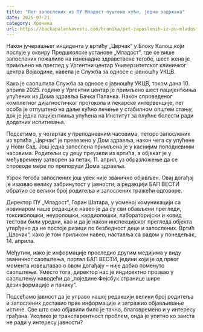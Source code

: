 ```yaml
---
title: "Пет запослених из ПУ Младост пуштене кући, једна задржана"
date: 2025-07-21
category: Хроника
url: https://backapalankavesti.com/hronika/pet-zaposlenih-iz-pu-mladost-pustene-kuci-jedna-zadrzana/
---
```


Након јучерашњег инцидента у вртићу „Цврчак“ у Блоку Калош,који послује у оквиру Предшколске установе „Младост“, где се више запослених пожалило на изненадне здравствене тегобе, шест жена је примљено на преглед у Ургентни центар Универзитетског клиничког центра Војводине, навела је Служба за односе с јавношћу УКЦВ.

Како је саопштила Служба за односе с јавношћу УКЦВ, током дана 10. априла 2025. године у Ургентни центар је примљено шест пацијенткиња упућених из Дома здравља Бачка Паланка. Након спроведеног комплетног дијагностичког протокола и лекарске интервенције, пет особа је отпуштено на даље кућно лечење у стабилном општем стању, док је једна пацијенткиња упућена на Институт за плућне болести ради додатних испитивања.

Подсетимо, у четвртак у преподневним часовима, петоро запослених из вртића „Цврчак“ је превезено у Дом здравља, након чега су упућене у Нови Сад. Још једна запослена примљена је у каснијим поподневним часовима. Родитељи су децу преузели из вртића, а објекат је у међувремену затворен за петак, 11. април, уз образложење да се спроводе мере по препоруци Дома здравља.

Узрок тегоба запослених још увек није званично објављен. Овај догађај је изазвао велику забринутост у јавности, а редакцији БАП ВЕСТИ обратио се велики број родитеља и запослених тражећи одговоре.

Директор ПУ „Младост“, Горан Шатара, у усменој комуникацији са новинаром наше редакције навео је да су сви обављени прегледи, токсиколошки, неуролошки, кардиолошки, лабораторијски и ковид тестови били уредни, као и да је након инспекцијског прегледа објекта утврђено да не постоје ризици по безбедност деце и запослених. Вртић „Цврчак“, како је том приликом навео, наставља са радом у понедељак, 14. априла.

Међутим, иако је информације проследио другим медијима у виду званичног саопштења, портал БАП ВЕСТИ, једини који је од првог момента извештавао о овом догађају – није добио поменуто саопштење. Уместо тога, директор нас је индиректно прозвао у саопштењу наводећи да „појединe Фејсбук странице шире дезинформације и панику“.

Подсећамо јавност да је управо нашој редакцији велики број родитеља и запослених доставио прве информације и затражио објављивање истине. Све што смо објавили било је тачно, благовремено и у интересу грађана. Уколико је транспарентност проблем, онда је упитно ко заиста не ради у интересу јавности?
